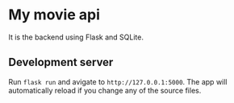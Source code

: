 # My movie api

It is the backend using Flask and SQLite.

## Development server

Run `flask run` and avigate to `http://127.0.0.1:5000`. The app will automatically reload if you change any of the source files.
